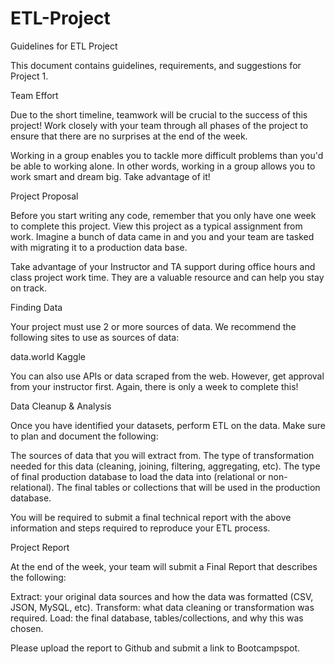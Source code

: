 # ETL-Project
Guidelines for ETL Project

This document contains guidelines, requirements, and suggestions for Project 1.


Team Effort

Due to the short timeline, teamwork will be crucial to the success of this project! Work closely with your team through all phases of the project to ensure that there are no surprises at the end of the week.

Working in a group enables you to tackle more difficult problems than you'd be able to working alone. In other words, working in a group allows you to work smart and dream big. Take advantage of it!


Project Proposal

Before you start writing any code, remember that you only have one week to complete this project. View this project as a typical assignment from work. Imagine a bunch of data came in and you and your team are tasked with migrating it to a production data base.

Take advantage of your Instructor and TA support during office hours and class project work time. They are a valuable resource and can help you stay on track.


Finding Data

Your project must use 2 or more sources of data. We recommend the following sites to use as sources of data:


data.world
Kaggle


You can also use APIs or data scraped from the web. However, get approval from your instructor first. Again, there is only a week to complete this!


Data Cleanup & Analysis

Once you have identified your datasets, perform ETL on the data. Make sure to plan and document the following:


The sources of data that you will extract from.
The type of transformation needed for this data (cleaning, joining, filtering, aggregating, etc).
The type of final production database to load the data into (relational or non-relational).
The final tables or collections that will be used in the production database.


You will be required to submit a final technical report with the above information and steps required to reproduce your ETL process.


Project Report

At the end of the week, your team will submit a Final Report that describes the following:


Extract: your original data sources and how the data was formatted (CSV, JSON, MySQL, etc).
Transform: what data cleaning or transformation was required.
Load: the final database, tables/collections, and why this was chosen.


Please upload the report to Github and submit a link to Bootcampspot.
